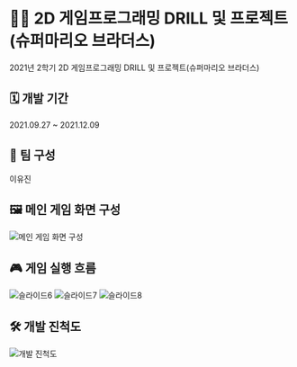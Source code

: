 # 👨‍🔧 2D 게임프로그래밍 DRILL 및 프로젝트(슈퍼마리오 브라더스)

2021년 2학기 2D 게임프로그래밍 DRILL 및 프로젝트(슈퍼마리오 브라더스)

## **🗓 개발 기간**

2021.09.27 ~ 2021.12.09

## **🤝 팀 구성**

이유진

## **🖼 메인 게임 화면 구성**
![메인 게임 화면 구성](https://github.com/211dbwls/DRILL/assets/65964035/55a67f98-72eb-4985-afee-961468105da1)

## **🎮 게임 실행 흐름**
![슬라이드6](https://github.com/211dbwls/DRILL/assets/65964035/18a10d26-4a47-4dba-ac12-b189269a4c47)
![슬라이드7](https://github.com/211dbwls/DRILL/assets/65964035/c7a28f53-5687-48ce-8f24-b1686f306d79)
![슬라이드8](https://github.com/211dbwls/DRILL/assets/65964035/d7421ad7-bd88-465a-8877-ec8e382a718f)

## **🛠 개발 진척도**
![개발 진척도](https://github.com/211dbwls/DRILL/assets/65964035/4c0e9cb2-5fe3-4c23-9051-25390ed6f24f)
